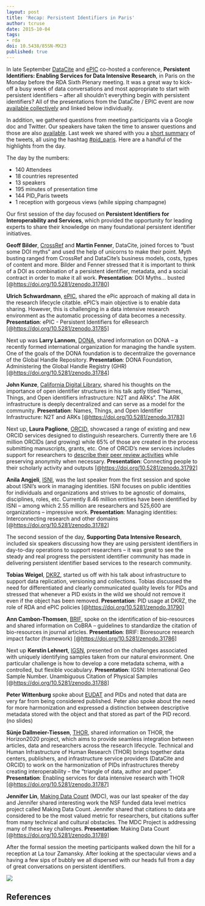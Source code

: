 ```yaml
---
layout: post
title: 'Recap: Persistent Identifiers in Paris'
author: tcruse
date: 2015-10-04
tags:
- rda
doi: 10.5438/85SN-MX23
published: true
---
```

In late September [DataCite](https://www.datacite.org/) and [ePIC](http://www.pidconsortium.eu/) co-hosted a conference, **Persistent Identifiers: Enabling Services for Data Intensive Research**, in Paris on the Monday before the RDA Sixth Plenary meeting. It was a great way to kick-off a busy week of data conversations and most appropriate to start with persistent identifiers – after all shouldn’t everything begin with persistent identifiers? All of the presentations from the DataCite / EPIC event are now [available collectively](https://zenodo.org/collection/user-datacite) and linked below individually.

In addition, we gathered questions from meeting participants via a Google doc and Twitter. Our speakers have taken the time to answer questions and those are also [available](http://bit.ly/1LHIUf2). Last week we shared with you a [short summary](http://blog.datacite.org/persistent-identifiers-enabling-services-for-data-intensive-research/) of the tweets, all using the hashtag [#pid_paris](https://twitter.com/hashtag/pid_paris?src=hash). Here are a handful of the highlights from the day.

The day by the numbers:

* 140 Attendees
* 18 countries represented
* 13 speakers
* 195 minutes of presentation time
* 144 PID_Paris tweets
* 1 reception with gorgeous views (while sipping champagne)

Our first session of the day focused on **Persistent Identifiers for Interoperability and Services**, which provided the opportunity for leading experts to share their knowledge on many foundational persistent identifier initiatives.

**Geoff Bilder**, [CrossRef](http://www.crossref.org/) and **Martin Fenner**, DataCite, joined forces to “bust some DOI myths” and used the help of unicorns to make their point. Myth busting ranged from CrossRef and DataCite’s business models, costs, types of content and more. Bilder and Fenner stressed that it is important to think of a DOI as combination of a persistent identifier, metadata, and a social contract in order to make it all work. **Presentation**: DOI Myths... busted [@https://doi.org/10.5281/zenodo.31780]

**Ulrich Schwardmann**, [ePIC](http://www.pidconsortium.eu/), shared the ePic approach of making all data in the research lifecycle citatble. ePIC’s main objective is to enable data sharing. However, this is challenging in a data intensive research environment as the automatic processing of data becomes a necessity. **Presentation**: ePIC - Persistent Identifiers for eResearch [@https://doi.org/10.5281/zenodo.31785]

Next up was **Larry Lannom**, [DONA](https://dona.net/), shared information on DONA – a recently formed international organization for managing the handle system. One of the goals of the DONA foundation is to decentralize the governance of the Global Handle Repository. **Presentation**: DONA Foundation, Administering the Global Handle Registry (GHR) [@https://doi.org/10.5281/zenodo.31784]

**John Kunze**, [California Digital Library](http://www.cdlib.org/), shared his thoughts on the importance of open identifier structures in his talk aptly titled “Names, Things, and Open identifiers infrastructure: N2T and ARKs”. The ARK infrastructure is deeply decentralized and can serve as a model for the community. **Presentation**: Names, Things, and Open Identifier Infrastructure: N2T and ARKs [@https://doi.org/10.5281/zenodo.31783]

Next up, **Laura Paglione**, [ORCID](http://orcid.org/), showcased a range of existing and new ORCID services designed to distinguish researchers. Currently there are 1.6 million ORCIDs (and growing) while 65% of those are created in the process submitting manuscripts, grants, etc. One of ORCID’s new services includes support for researchers to [describe their peer review activities](https://orcid.org/blog/2015/09/28/surfacing-peer-review-orcid) while preserving anonymity when necessary. **Presentation**: Connecting people to their scholarly activity and outputs [@https://doi.org/10.5281/zenodo.31792]

**Anila Angjeli**, [ISNI](http://www.isni.org/), was the last speaker from the first session and spoke about ISNI’s work in managing identities. ISNI focuses on public identities for individuals and organizations and strives to be agnostic of domains, disciplines, roles, etc. Currently 8.46 million entities have been identified by ISNI – among which 2.55 million are researchers and 525,600 are organizations – impressive work. **Presentation**: Managing identities: Interconnecting research and other domains [@https://doi.org/10.5281/zenodo.31782]

The second session of the day, **Supporting Data Intensive Research**, included six speakers discussing how they are using persistent identifiers in day-to-day operations to support researchers – it was great to see the steady and real progress the persistent identifier community has made in delivering persistent identifier based services to the research community.

**Tobias Weigel**, [DKRZ](https://www.dkrz.de/), started us off with his talk about infrastructure to support data replication, versioning and collections. Tobias discussed the need for differentiated and clearly communicated quality levels for PIDs and stressed that whenever a PID exists in the wild we should not remove it even if the object has been removed. **Presentation**: PID usage at DKRZ, the role of RDA and ePIC policies [@https://doi.org/10.5281/zenodo.31790]

**Ann Cambon-Thomsen**, [BRIF](http://gen2phen.org/groups/brif-bio-resource-impact-factor), spoke on the identification of bio-resources and shared information on CoBRA – guidelines to standardize the citation of bio-resources in journal articles. **Presentation**: BRIF: Bioresource research impact factor (framework) [@https://doi.org/10.5281/zenodo.31786]

Next up **Kerstin Lehnert**, [IGSN](http://www.geosamples.org/igsnabout), presented on the challenges associated with uniquely identifying samples taken from our natural environment. One particular challenge is how to develop a core metadata schema, with a controlled, but flexible vocabulary. **Presentation**: IGSN: International Geo Sample Number. Unambiguous Citation of Physical Samples [@https://doi.org/10.5281/zenodo.31788]

**Peter Wittenburg** spoke about [EUDAT](http://eudat.eu/) and PIDs and noted that data are very far from being considered published. Peter also spoke about the need for more harmonization and expressed a distinction between descriptive metadata stored with the object and that stored as part of the PID record. (no slides)

**Sünje Dallmeier-Tiessen**, [THOR](http://project-thor.eu/), shared information on THOR, the Horizon2020 project, which aims to provide seamless integration between articles, data and researchers across the research lifecycle. Technical and Human Infrastructure of Human Research (THOR) brings together data centers, publishers, and infrastructure service providers (DataCite and ORCID) to work on the harmonization of PIDs infrastructures thereby creating interoperability – the “triangle of data, author and paper”. **Presentation**: Enabling services for data intensive research with THOR [@https://doi.org/10.5281/zenodo.31787]

**Jennifer Lin**, [Making Data Count](http://mdc.lagotto.io/) (MDC), was our last speaker of the day and Jennifer shared interesting work the NSF funded data level metrics project called Making Data Count. Jennifer shared that citations to data are considered to be the most valued metric for researchers, but citations suffer from many technical and cultural obstacles. The MDC Project is addressing many of these key challenges. **Presentation**: Making Data Count [@https://doi.org/10.5281/zenodo.31789]

After the formal session the meeting participants walked down the hill for a reception at La tour Zamansky. After looking at the spectacular views and a having a few sips of bubbly we all dispersed with our heads full from a day of great conversations on persistent identifiers.

![](/images/2015/10/paris-view-2.jpg)

## References


